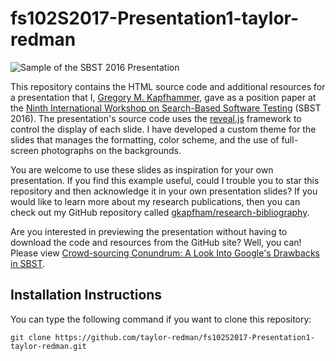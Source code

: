 # fs102S2017-Presentation1-taylor-redman

![Sample of the SBST 2016 Presentation](sbst2016_position.png)

This repository contains the HTML source code and additional resources for a
presentation that I, [Gregory M.
Kapfhammer](http://www.cs.allegheny.edu/sites/gkapfham), gave as a position
paper at the [Ninth International Workshop on Search-Based Software
Testing](https://cse.sc.edu/~ggay/sbst2016/) (SBST 2016). The presentation's
source code uses the [reveal.js](https://github.com/hakimel/reveal.js/)
framework to control the display of each slide. I have developed a custom theme
for the slides that manages the formatting, color scheme, and the use of
full-screen photographs on the backgrounds.

You are welcome to use these slides as inspiration for your own presentation.
If you find this example useful, could I trouble you to star this repository
and then acknowledge it in your own presentation slides? If you would like to
learn more about my research publications, then you can check out my GitHub
repository called
[gkapfham/research-bibliography](https://github.com/gkapfham/research-bibliography).

Are you interested in previewing the presentation without having to download
the code and resources from the GitHub site? Well, you can! Please view
[Crowd-sourcing Conundrum: A Look Into Google's Drawbacks
in
SBST](http://cdn.rawgit.com/taylor-redman/fs102S2017-Presentation1-taylor-redman/master/sbst2016_position.html).

## Installation Instructions

You can type the following command if you want to clone this repository:

```shell
git clone https://github.com/taylor-redman/fs102S2017-Presentation1-taylor-redman.git
```
